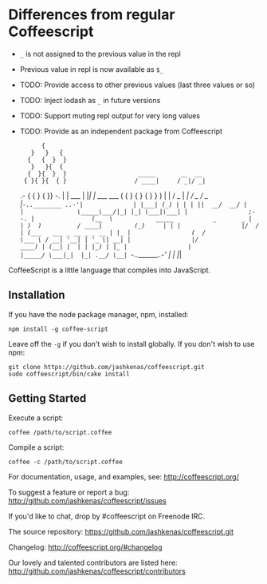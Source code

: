 # Differences from regular Coffeescript
- `_` is not assigned to the previous value in the repl
- Previous value in repl is now available as `$_`
- TODO: Provide access to other previous values (last three values or so)
- TODO: Inject lodash as `_` in future versions
- TODO: Support muting repl output for very long values
- TODO: Provide as an independent package from Coffeescript

            {
         }   }   {
        {   {  }  }
         }   }{  {
        {  }{  }  }                    _____       __  __
       { }{ }{  { }                   / ____|     / _|/ _|
     .- { { }  { }} -.               | |     ___ | |_| |_ ___  ___
    (  { } { } { } }  )              | |    / _ \|  _|  _/ _ \/ _ \
    |`-..________ ..-'|              | |___| (_) | | | ||  __/  __/
    |                 |               \_____\___/|_| |_| \___|\___|
    |                 ;--.
    |                (__  \            _____           _       _
    |                 | )  )          / ____|         (_)     | |
    |                 |/  /          | (___   ___ _ __ _ _ __ | |_
    |                 (  /            \___ \ / __| '__| | '_ \| __|
    |                 |/              ____) | (__| |  | | |_) | |_
    |                 |              |_____/ \___|_|  |_| .__/ \__|
     `-.._________..-'                                  | |
                                                        |_|

CoffeeScript is a little language that compiles into JavaScript.

## Installation

If you have the node package manager, npm, installed:

```shell
npm install -g coffee-script
```

Leave off the `-g` if you don't wish to install globally. If you don't wish to use npm:

```shell
git clone https://github.com/jashkenas/coffeescript.git
sudo coffeescript/bin/cake install
```

## Getting Started

Execute a script:

```shell
coffee /path/to/script.coffee
```

Compile a script:

```shell
coffee -c /path/to/script.coffee
```

For documentation, usage, and examples, see: http://coffeescript.org/

To suggest a feature or report a bug: http://github.com/jashkenas/coffeescript/issues

If you'd like to chat, drop by #coffeescript on Freenode IRC.

The source repository: https://github.com/jashkenas/coffeescript.git

Changelog: http://coffeescript.org/#changelog

Our lovely and talented contributors are listed here: http://github.com/jashkenas/coffeescript/contributors
